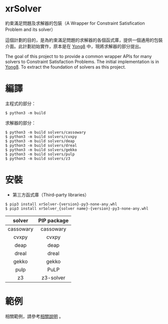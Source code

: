# xrSolver
約束滿足問題及求解器的包裝（A Wrapper for Constraint Satisfication Problem and its solver）

這個計劃的目的，是為約束滿足問題的求解器的各個函式庫，提供一個通用的包裝介面。此計劃初始實作，原本是在 [Yong8](https://github.com/xrloong/Yong8) 中，現將求解器的部分提出。

The goal of this project to to provide a common wrapper APIs for many solvers to Constraint Satisfaction Problems. The initial implementation is in [Yong8](https://github.com/xrloong/Yong8). To extract the foundation of solvers as this project.

編譯
====
主程式的部分：
```console
$ python3 -m build
```

求解器的部分：
```console
$ python3 -m build solvers/cassowary
$ python3 -m build solvers/cvxpy
$ python3 -m build solvers/deap
$ python3 -m build solvers/dreal
$ python3 -m build solvers/gekko
$ python3 -m build solvers/pulp
$ python3 -m build solvers/z3
```


安裝
====

* 第三方函式庫（Third-party libraries）
```console
$ pip3 install xrSolver-{version}-py3-none-any.whl
$ pip3 install xrSolver_{solver name}-{version}-py3-none-any.whl
```

|   solver  | PIP package |
| :-------: | :---------: |
| cassowary |  cassowary  |
|   cvxpy   |    cvxpy    |
|    deap   |     deap    |
|   dreal   |    dreal    |
|   gekko   |    gekko    |
|    pulp   |    PuLP     |
|     z3    |  z3-solver  |

範例
===

相關範例，請參考[相關說明](example/README.md) 。

